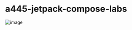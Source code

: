# a445-jetpack-compose-labs
![image](https://user-images.githubusercontent.com/82978131/206476335-c05c391b-7392-486f-ad6e-30968bc5e7f2.png)
